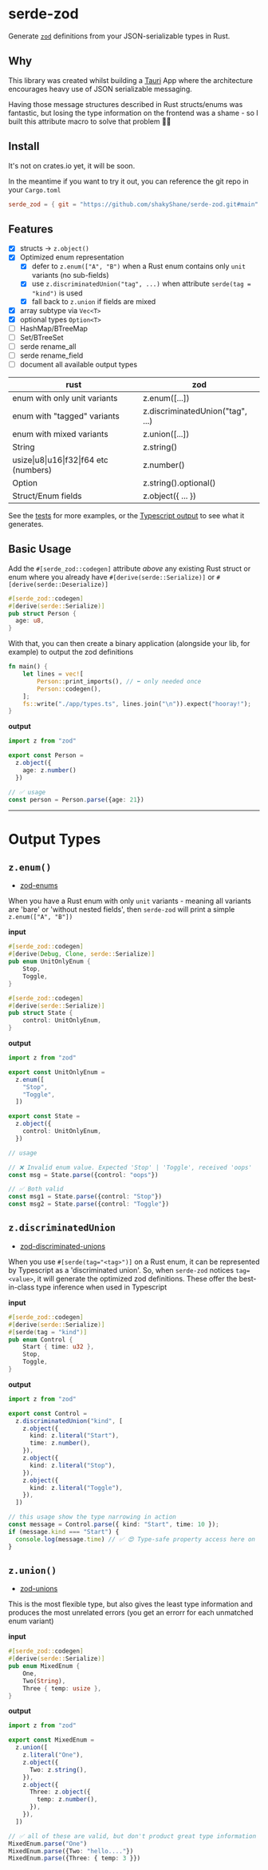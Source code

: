# serde-zod

Generate [`zod`](https://github.com/colinhacks/zod) definitions from your JSON-serializable types in Rust.

## Why

This library was created whilst building a [Tauri](https://github.com/tauri-apps/tauri) App where the architecture encourages heavy use of JSON serializable messaging.

Having those message structures described in Rust structs/enums was fantastic, but losing the type information on the frontend was a shame - so I built this attribute macro to solve that problem 💪😎

## Install

It's not on crates.io yet, it will be soon. 

In the meantime if you want to try it out, you can reference the git repo in your `Cargo.toml`

```toml
serde_zod = { git = "https://github.com/shakyShane/serde-zod.git#main" }
```

## Features

- [x] structs -> `z.object()`
- [x] Optimized enum representation
  - [x] defer to `z.enum(["A", "B")` when a Rust enum contains only `unit` variants (no sub-fields)
  - [x] use `z.discriminatedUnion("tag", ...)` when attribute `serde(tag = "kind")` is used
  - [x] fall back to `z.union` if fields are mixed
- [x] array subtype via `Vec<T>`
- [x] optional types `Option<T>`
- [ ] HashMap/BTreeMap
- [ ] Set/BTreeSet
- [ ] serde rename_all
- [ ] serde rename_field
- [ ] document all available output types

| rust                                   | zod                              |
|----------------------------------------|----------------------------------|
| enum with only unit variants           | z.enum([...])                    |
| enum with "tagged" variants            | z.discriminatedUnion("tag", ...) |
| enum with mixed variants               | z.union([...])                   |
| String                                 | z.string()                       |
| usize\|u8\|u16\|f32\|f64 etc (numbers) | z.number()                    |
| Option<String>                         | z.string().optional()            |
| Struct/Enum fields                     | z.object({ ... })                |

See the [tests](https://github.com/shakyShane/serde-zod/blob/main/app/src/main.rs) for more examples, or the [Typescript output](example/types.ts) to see what it generates.



## Basic Usage

Add the `#[serde_zod::codegen]` attribute *above* any existing Rust struct or enum where you
 already have `#[derive(serde::Serialize)]` or `#[derive(serde::Deserialize)]`

```rust
#[serde_zod::codegen]
#[derive(serde::Serialize)]
pub struct Person {
  age: u8,
}
```

With that, you can then create a binary application (alongside your lib, for example) to output the zod definitions

```rust
fn main() {
    let lines = vec![
        Person::print_imports(), // ⬅️ only needed once
        Person::codegen(),
    ];
    fs::write("./app/types.ts", lines.join("\n")).expect("hooray!");
}
```

**output**
```ts
import z from "zod"

export const Person =
  z.object({
    age: z.number()
  })

// ✅ usage
const person = Person.parse({age: 21})
```

--- 

# Output Types

## `z.enum()`

- [zod-enums](https://github.com/colinhacks/zod#zod-enums)

When you have a Rust enum with only `unit` variants - meaning all variants are 'bare' or 'without nested fields', then `serde-zod` will print a simple `z.enum(["A", "B"])`

**input**
```rust
#[serde_zod::codegen]
#[derive(Debug, Clone, serde::Serialize)]
pub enum UnitOnlyEnum {
    Stop,
    Toggle,
}

#[serde_zod::codegen]
#[derive(serde::Serialize)]
pub struct State {
    control: UnitOnlyEnum,
}
```

**output**
```ts
import z from "zod"

export const UnitOnlyEnum =
  z.enum([
    "Stop",
    "Toggle",
  ])

export const State =
  z.object({
    control: UnitOnlyEnum,
  })

// usage

// ❌ Invalid enum value. Expected 'Stop' | 'Toggle', received 'oops'
const msg = State.parse({control: "oops"})

// ✅ Both valid
const msg1 = State.parse({control: "Stop"})
const msg2 = State.parse({control: "Toggle"})
```

## `z.discriminatedUnion`

- [zod-discriminated-unions](https://github.com/colinhacks/zod#discriminated-unions)

When you use `#[serde(tag="<tag>")]` on a Rust enum, it can be represented by Typescript as a 'discriminated union'. So,
when `serde-zod` notices `tag=<value>`, it will generate the optimized zod definitions. These offer the best-in-class
type inference when used in Typescript

**input**
```rust
#[serde_zod::codegen]
#[derive(serde::Serialize)]
#[serde(tag = "kind")]
pub enum Control {
    Start { time: u32 },
    Stop,
    Toggle,
}
```

**output**

```ts
import z from "zod"

export const Control =
  z.discriminatedUnion("kind", [
    z.object({
      kind: z.literal("Start"),
      time: z.number(),
    }),
    z.object({
      kind: z.literal("Stop"),
    }),
    z.object({
      kind: z.literal("Toggle"),
    }),
  ])

// this usage show the type narrowing in action
const message = Control.parse({ kind: "Start", time: 10 });
if (message.kind === "Start") {
  console.log(message.time) // ✅ 😍 Type-safe property access here on `time`
}
```

## `z.union()`

- [zod-unions](https://github.com/colinhacks/zod#zod-unions)

This is the most flexible type, but also gives the least type information and produces the most unrelated errors (you get an errorr for each unmatched enum variant)

**input**
```rust
#[serde_zod::codegen]
#[derive(serde::Serialize)]
pub enum MixedEnum {
    One,
    Two(String),
    Three { temp: usize },
}
```

**output**
```ts
import z from "zod"

export const MixedEnum =
  z.union([
    z.literal("One"),
    z.object({
      Two: z.string(),
    }),
    z.object({
      Three: z.object({
        temp: z.number(),
      }),
    }),
  ])

// ✅ all of these are valid, but don't product great type information
MixedEnum.parse("One")
MixedEnum.parse({Two: "hello...."})
MixedEnum.parse({Three: { temp: 3 }})
```
